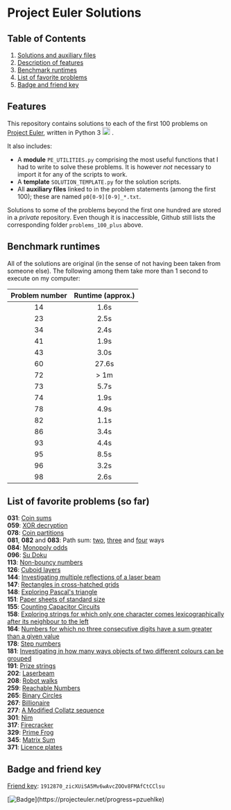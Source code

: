 # Project Euler Solutions

## Table of Contents
1. [Solutions and auxiliary files](#top)
2. [Description of features](#features)
3. [Benchmark runtimes](#benchmarks)
4. [List of favorite problems](#favorite)
5. [Badge and friend key](#badge)

## Features
<a name="features"></a>

This repository contains solutions to each of the first
100 problems on [Project Euler](https://www.projecteuler.net), written in
Python 3 <img src="https://upload.wikimedia.org/wikipedia/commons/thumb/c/c3/Python-logo-notext.svg/1200px-Python-logo-notext.svg.png" width="18"> .

It also includes:

* A __module__ `PE_UTILITIES.py` comprising the most useful functions that I
  had to write to solve these problems. It is however _not_ necessary to import
  it for any of the scripts to work.
* A __template__ `SOLUTION_TEMPLATE.py` for the solution scripts.
* All __auxiliary files__ linked to in the problem statements (among the first
  100); these are named `p0[0-9][0-9]_*.txt`.

Solutions to some of the problems beyond the first one hundred are stored in a
_private_ repository. Even though it is inaccessible, Github still lists the
corresponding folder `problems_100_plus` above.


<a name="benchmarks"></a>
## Benchmark runtimes

All of the solutions are original (in the sense of not having been taken from
someone else). The following among them take more than 1 second to execute on
my computer:

| Problem number   | Runtime (approx.)   |
| :--------------: | :-----------------: |
| 14 | 1.6s  |
| 23 | 2.5s  |
| 34 | 2.4s  |
| 41 | 1.9s  |
| 43 | 3.0s  |
| 60 | 27.6s |
| 72 | > 1m  |
| 73 | 5.7s  |
| 74 | 1.9s  |
| 78 | 4.9s  |
| 82 | 1.1s  |
| 86 | 3.4s  |
| 93 | 4.4s  |
| 95 | 8.5s  |
| 96 | 3.2s  |
| 98 | 2.6s  |


<a name="favorite"></a>
## List of favorite problems (so far)

__031__: [Coin sums](https://projecteuler.net/problem=31)  
__059__: [XOR decryption](https://projecteuler.net/problem=59)  
__078__: [Coin partitions](https://projecteuler.net/problem=78)  
__081__, __082__ and __083__: Path sum:
[two](https://projecteuler.net/problem=81),
[three](https://projecteuler.net/problem=82) and
[four](https://projecteuler.net/problem=83) ways  
__084__: [Monopoly odds](https://projecteuler.net/problem=84)  
__096__: [Su Doku](https://projecteuler.net/problem=96)  
__113__: [Non-bouncy numbers](https://projecteuler.net/problem=113)  
__126__: [Cuboid layers](https://projecteuler.net/problem=126)  
__144__: [Investigating multiple reflections of a laser
beam](https://projecteuler.net/problem=144)  
__147__: [Rectangles in cross-hatched grids](https://projecteuler.net/problem=147)  
__148__: [Exploring Pascal's triangle](https://projecteuler.net/problem=148)  
__151__: [Paper sheets of standard size](https://projecteuler.net/problem=151)  
__155__: [Counting Capacitor Circuits](https://projecteuler.net/problem=155)  
__158__: [Exploring strings for which only one character comes lexicographically after its neighbour to the left](https://projecteuler.net/problem=158)  
__164__: [Numbers for which no three
consecutive digits have a sum greater than a given value](https://projecteuler.net/problem=164)  
__178__: [Step numbers](https://projecteuler.net/problem=178)  
__181__: [Investigating in how many ways objects of two different colours can
be grouped](https://projecteuler.net/problem=181)  
__191__: [Prize strings](https://projecteuler.net/problem=191)  
__202__: [Laserbeam](https://projecteuler.net/problem=202)  
__208__: [Robot walks](https://projecteuler.net/problem=208)  
__259__: [Reachable Numbers](https://projecteuler.net/problem=259)  
__265__: [Binary Circles](https://projecteuler.net/problem=265)  
__267__: [Billionaire](https://projecteuler.net/problem=267)  
__277__: [A Modified Collatz sequence](https://projecteuler.net/problem=277)  
__301__: [Nim](https://projecteuler.net/problem=301)  
__317__: [Firecracker](https://projecteuler.net/problem=317)  
__329__: [Prime Frog](https://projecteuler.net/problem=329)  
__345__: [Matrix Sum](https://projecteuler.net/problem=345)  
__371__: [Licence plates](https://projecteuler.net/problem=371)  


<a name="badge"></a>
## Badge and friend key

[Friend key](https://projecteuler.net/about=friends): `1912870_zicXUiSA5Mv6wAvcZOOv8FMAfCtCClsu`

[![Badge](https://projecteuler.net/profile/pzuehlke.png?)](https://projecteuler.net/progress=pzuehlke)

